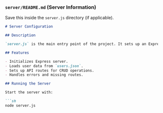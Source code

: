 
###  `server/README.md` (Server Information) 
Save this inside the `server.js` directory (if applicable).  

```markdown
# Server Configuration

## Description

`server.js` is the main entry point of the project. It sets up an Express server and defines routes for managing users.

## Features

- Initializes Express server.
- Loads user data from `users.json`.
- Sets up API routes for CRUD operations.
- Handles errors and missing routes.

## Running the Server

Start the server with:

```sh
node server.js

